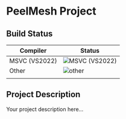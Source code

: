 # PeelMesh Project

## Build Status

| Compiler      | Status                                                                                  |
| ------------- | --------------------------------------------------------------------------------------- |
| MSVC (VS2022) | ![MSVC (VS2022)](https://github.com/Nightinghost/workflow_test/.github/workflows/msvc.yml/badge.svg) |
| Other         | ![other](https://github.com/Nightinghost/workflow_test/.github//workflows/build.ym)                  |
|               |                                                                                         |

## Project Description
Your project description here... 
